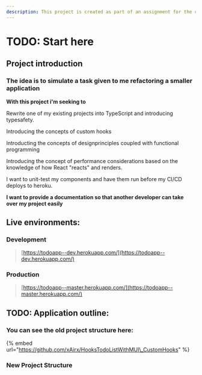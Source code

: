 ```yaml
---
description: This project is created as part of an assignment for the company Nine.
---
```


# TODO: Start here

## Project introduction

### The idea is to simulate a task given to me  refactoring a smaller application

**With this project i'm seeking to** 

Rewrite one of my existing projects into TypeScript and introducing typesafety.

Introducing the concepts of custom hooks

Introducting the concepts of designprinciples coupled with functional programming

Introducing the concept of performance considerations based on the knowledge of how React "reacts" and renders.

I want to unit-test my components and have them run before my CI/CD deploys to heroku.

**I want to provide a documentation so that another developer can take over my project easily**

## Live environments:

### Development

> [https://todoapp--dev.herokuapp.com/](https://todoapp--dev.herokuapp.com/)

###  Production

> [https://todoapp--master.herokuapp.com/](https://todoapp--master.herokuapp.com/)

## TODO: Application outline:

### You can see the old project structure here: 

{% embed url="https://github.com/xAirx/HooksTodoListWithMUI\_CustomHooks" %}

### New Project Structure

